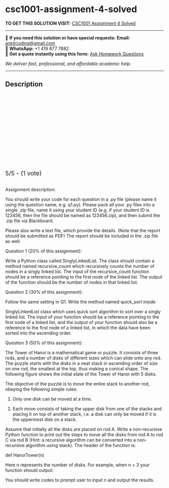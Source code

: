 # csc1001-assignment-4-solved
**TO GET THIS SOLUTION VISIT:** [CSC1001 Assignment 4 Solved](https://www.ankitcodinghub.com/product/csc1001-introduction-to-computer-science-solved-4/)


---

📩 **If you need this solution or have special requests:** **Email:** ankitcoding@gmail.com  
📱 **WhatsApp:** +1 419 877 7882  
📄 **Get a quote instantly using this form:** [Ask Homework Questions](https://www.ankitcodinghub.com/services/ask-homework-questions/)

*We deliver fast, professional, and affordable academic help.*

---

<h2>Description</h2>



<div class="kk-star-ratings kksr-auto kksr-align-center kksr-valign-top" data-payload="{&quot;align&quot;:&quot;center&quot;,&quot;id&quot;:&quot;115795&quot;,&quot;slug&quot;:&quot;default&quot;,&quot;valign&quot;:&quot;top&quot;,&quot;ignore&quot;:&quot;&quot;,&quot;reference&quot;:&quot;auto&quot;,&quot;class&quot;:&quot;&quot;,&quot;count&quot;:&quot;1&quot;,&quot;legendonly&quot;:&quot;&quot;,&quot;readonly&quot;:&quot;&quot;,&quot;score&quot;:&quot;5&quot;,&quot;starsonly&quot;:&quot;&quot;,&quot;best&quot;:&quot;5&quot;,&quot;gap&quot;:&quot;4&quot;,&quot;greet&quot;:&quot;Rate this product&quot;,&quot;legend&quot;:&quot;5\/5 - (1 vote)&quot;,&quot;size&quot;:&quot;24&quot;,&quot;title&quot;:&quot;CSC1001 Assignment 4 Solved&quot;,&quot;width&quot;:&quot;138&quot;,&quot;_legend&quot;:&quot;{score}\/{best} - ({count} {votes})&quot;,&quot;font_factor&quot;:&quot;1.25&quot;}">

<div class="kksr-stars">

<div class="kksr-stars-inactive">
            <div class="kksr-star" data-star="1" style="padding-right: 4px">


<div class="kksr-icon" style="width: 24px; height: 24px;"></div>
        </div>
            <div class="kksr-star" data-star="2" style="padding-right: 4px">


<div class="kksr-icon" style="width: 24px; height: 24px;"></div>
        </div>
            <div class="kksr-star" data-star="3" style="padding-right: 4px">


<div class="kksr-icon" style="width: 24px; height: 24px;"></div>
        </div>
            <div class="kksr-star" data-star="4" style="padding-right: 4px">


<div class="kksr-icon" style="width: 24px; height: 24px;"></div>
        </div>
            <div class="kksr-star" data-star="5" style="padding-right: 4px">


<div class="kksr-icon" style="width: 24px; height: 24px;"></div>
        </div>
    </div>

<div class="kksr-stars-active" style="width: 138px;">
            <div class="kksr-star" style="padding-right: 4px">


<div class="kksr-icon" style="width: 24px; height: 24px;"></div>
        </div>
            <div class="kksr-star" style="padding-right: 4px">


<div class="kksr-icon" style="width: 24px; height: 24px;"></div>
        </div>
            <div class="kksr-star" style="padding-right: 4px">


<div class="kksr-icon" style="width: 24px; height: 24px;"></div>
        </div>
            <div class="kksr-star" style="padding-right: 4px">


<div class="kksr-icon" style="width: 24px; height: 24px;"></div>
        </div>
            <div class="kksr-star" style="padding-right: 4px">


<div class="kksr-icon" style="width: 24px; height: 24px;"></div>
        </div>
    </div>
</div>


<div class="kksr-legend" style="font-size: 19.2px;">
            5/5 - (1 vote)    </div>
    </div>
&nbsp;

Assignment description:

You should write your code for each question in a .py file (please name it using the question name, e.g. q1.py). Please pack all your .py files into a single .zip file, name it using your student ID (e.g. if your student ID is 123456, then the file should be named as 123456.zip), and then submit the .zip file via Blackboard.

Please also write a text file, which provide the details. (Note that the report should be submitted as PDF) The report should be included in the .zip file as well.

Question 1 (20% of this assignment):

Write a Python class called SinglyLinkedList. The class should contain a method named recursive_count which recursively counts the number of nodes in a singly linked list. The input of the recursive_count function should be a reference pointing to the first node of the linked list. The output of the function should be the number of nodes in that linked list.

Question 2 (30% of this assignment):

Follow the same setting in Q1. Write the method named quick_sort inside

SinglyLinkedList class which uses quick sort algorithm to sort over a singly linked list. The input of your function should be a reference pointing to the first node of a linked list, and the output of your function should also be a reference to the first node of a linked list, in which the data have been sorted into the ascending order.

Question 3 (50% of this assignment):

The Tower of Hanoi is a mathematical game or puzzle. It consists of three rods, and a number of disks of different sizes which can slide onto any rod. The puzzle starts with the disks in a neat stack in ascending order of size on one rod, the smallest at the top, thus making a conical shape. The following figure shows the initial state of the Tower of Hanoi with 5 disks.

The objective of the puzzle is to move the entire stack to another rod, obeying the following simple rules:

1. Only one disk can be moved at a time.

2. Each move consists of taking the upper disk from one of the stacks and placing it on top of another stack, i.e. a disk can only be moved if it is the uppermost disk on a stack.

Assume that initially all the disks are placed on rod A. Write a non-recursive Python function to print out the steps to move all the disks from rod A to rod C via rod B (Hint: a recursive algorithm can be converted into a non-recursive algorithm using stack). The header of the function is:

def HanoiTower(n)

Here n represents the number of disks. For example, when n = 3 your function should output:

You should write codes to prompt user to input n and output the results.

